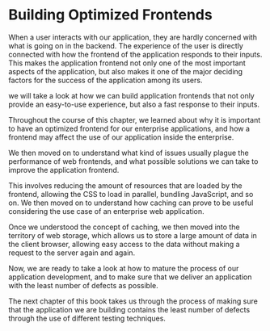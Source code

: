 Building Optimized Frontends
===

When a user interacts with our application,
they are hardly concerned with what is going on in the backend.
The experience of the user is directly connected with how the frontend of the application responds to their inputs.
This makes the application frontend not only one of the most important aspects of the application,
but also makes it one of the major deciding factors for the success of the application among its users.

we will take a look at how we can build application frontends that not only provide an easy-to-use experience,
but also a fast response to their inputs.

Throughout the course of this chapter, we learned about why it is important to have an
optimized frontend for our enterprise applications, and how a frontend may affect the use
of our application inside the enterprise. 

We then moved on to understand what kind of
issues usually plague the performance of web frontends, and what possible solutions we
can take to improve the application frontend.

This involves reducing the amount of
resources that are loaded by the frontend, allowing the CSS to load in parallel, bundling
JavaScript, and so on. We then moved on to understand how caching can prove to be useful
considering the use case of an enterprise web application. 

Once we understood the concept
of caching, we then moved into the territory of web storage, which allows us to store a large
amount of data in the client browser, 
allowing easy access to the data without making a
request to the server again and again.

Now, we are ready to take a look at how to mature the process of our application development, 
and to make sure that we deliver an application with the least number of defects as possible. 

The next chapter of this book takes us through the process of making sure that
the application we are building contains the least number of defects through the use of different testing techniques.